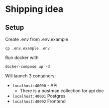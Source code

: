# Shipping idea

## Setup

Create .env from .env.example

`cp .env.example .env`

Run docker with

`docker-compose up -d`

Will launch 3 containers:

* `localhost:40000` -  API
	* There is a postman collection for api doc
* `localhost:40001` Postgres
* `localhost:40002` Frontend
